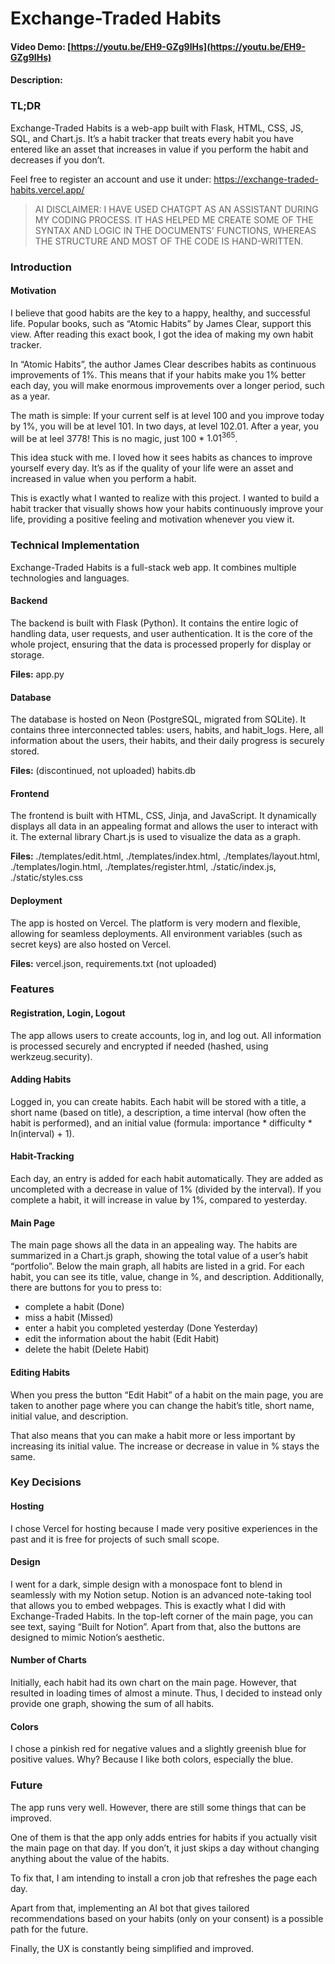 # Exchange-Traded Habits
#### Video Demo:  [https://youtu.be/EH9-GZg9IHs](https://youtu.be/EH9-GZg9IHs)
#### Description:
### TL;DR

Exchange-Traded Habits is a web-app built with Flask, HTML, CSS, JS, SQL, and Chart.js. It’s a habit tracker that treats every habit you have entered like an asset that increases in value if you perform the habit and decreases if you don’t.

Feel free to register an account and use it under: https://exchange-traded-habits.vercel.app/

> AI DISCLAIMER: I HAVE USED CHATGPT AS AN ASSISTANT DURING MY CODING PROCESS. IT HAS HELPED ME CREATE SOME OF THE SYNTAX AND LOGIC IN THE DOCUMENTS' FUNCTIONS, WHEREAS THE STRUCTURE AND MOST OF THE CODE IS HAND-WRITTEN.

### Introduction

#### Motivation

I believe that good habits are the key to a happy, healthy, and successful life. Popular books, such as “Atomic Habits” by James Clear, support this view. After reading this exact book, I got the idea of making my own habit tracker.

In “Atomic Habits”, the author James Clear describes habits as continuous improvements of 1%. This means that if your habits make you 1% better each day, you will make enormous improvements over a longer period, such as a year.

The math is simple: If your current self is at level 100 and you improve today by 1%, you will be at level 101. In two days, at level 102.01. After a year, you will be at leel 3778! This is no magic, just 100 * $1.01^{365}$.

This idea stuck with me. I loved how it sees habits as chances to improve yourself every day. It’s as if the quality of your life were an asset and increased in value when you perform a habit.

This is exactly what I wanted to realize with this project. I wanted to build a habit tracker that visually shows how your habits continuously improve your life, providing a positive feeling and motivation whenever you view it.

### Technical Implementation

Exchange-Traded Habits is a full-stack web app. It combines multiple technologies and languages.

#### Backend

The backend is built with Flask (Python). It contains the entire logic of handling data, user requests, and user authentication. It is the core of the whole project, ensuring that the data is processed properly for display or storage.

**Files:** app.py

#### Database

The database is hosted on Neon (PostgreSQL, migrated from SQLite). It contains three interconnected tables: users, habits, and habit_logs. Here, all information about the users, their habits, and their daily progress is securely stored.

**Files:** (discontinued, not uploaded) habits.db

#### Frontend

The frontend is built with HTML, CSS, Jinja, and JavaScript. It dynamically displays all data in an appealing format and allows the user to interact with it. The external library Chart.js is used to visualize the data as a graph.

**Files:** ./templates/edit.html, ./templates/index.html, ./templates/layout.html, ./templates/login.html, ./templates/register.html, ./static/index.js, ./static/styles.css

#### Deployment

The app is hosted on Vercel. The platform is very modern and flexible, allowing for seamless deployments. All environment variables (such as secret keys) are also hosted on Vercel.

**Files:** vercel.json, requirements.txt (not uploaded)

### Features

#### Registration, Login, Logout

The app allows users to create accounts, log in, and log out. All information is processed securely and encrypted if needed (hashed, using werkzeug.security).

#### Adding Habits

Logged in, you can create habits. Each habit will be stored with a title, a short name (based on title), a description, a time interval (how often the habit is performed), and an initial value (formula: importance * difficulty * ln(interval) + 1).

#### Habit-Tracking

Each day, an entry is added for each habit automatically. They are added as uncompleted with a decrease in value of 1% (divided by the interval). If you complete a habit, it will increase in value by 1%, compared to yesterday.

#### Main Page

The main page shows all the data in an appealing way. The habits are summarized in a Chart.js graph, showing the total value of a user’s habit “portfolio”. Below the main graph, all habits are listed in a grid. For each habit, you can see its title, value, change in %, and description. Additionally, there are buttons for you to press to:

- complete a habit (Done)
- miss a habit (Missed)
- enter a habit you completed yesterday (Done Yesterday)
- edit the information about the habit (Edit Habit)
- delete the habit (Delete Habit)

#### Editing Habits

When you press the button “Edit Habit” of a habit on the main page, you are taken to another page where you can change the habit’s title, short name, initial value, and description.

That also means that you can make a habit more or less important by increasing its initial value. The increase or decrease in value in % stays the same.

### Key Decisions

#### Hosting

I chose Vercel for hosting because I made very positive experiences in the past and it is free for projects of such small scope.

#### Design

I went for a dark, simple design with a monospace font to blend in seamlessly with my Notion setup. Notion is an advanced note-taking tool that allows you to embed webpages. This is exactly what I did with Exchange-Traded Habits. In the top-left corner of the main page, you can see text, saying “Built for Notion”. Apart from that, also the buttons are designed to mimic Notion’s aesthetic.

#### Number of Charts

Initially, each habit had its own chart on the main page. However, that resulted in loading times of almost a minute. Thus, I decided to instead only provide one graph, showing the sum of all habits.

#### Colors

I chose a pinkish red for negative values and a slightly greenish blue for positive values. Why? Because I like both colors, especially the blue.

### Future

The app runs very well. However, there are still some things that can be improved.

One of them is that the app only adds entries for habits if you actually visit the main page on that day. If you don’t, it just skips a day without changing anything about the value of the habits.

To fix that, I am intending to install a cron job that refreshes the page each day.

Apart from that, implementing an AI bot that gives tailored recommendations based on your habits (only on your consent) is a possible path for the future.

Finally, the UX is constantly being simplified and improved.

